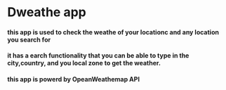 # Dweathe app
#### this app is used to check the weathe of your locationc and any location you search for
#### it has a earch functionality that you can be able to type in the city,country, and you local zone to get the weather.
#### this app is powerd by OpeanWeathemap API



